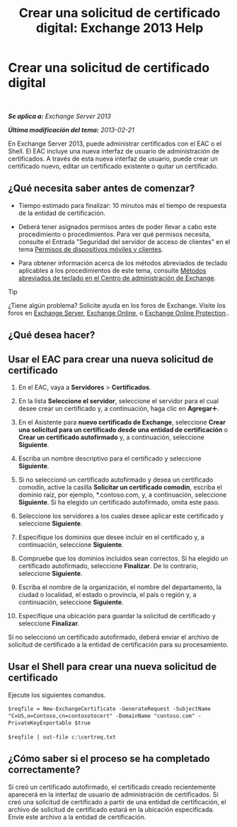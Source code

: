 ﻿---
title: 'Crear una solicitud de certificado digital: Exchange 2013 Help'
TOCTitle: Crear una solicitud de certificado digital
ms:assetid: efb00de7-070b-46bf-a2fc-00d07ae085c1
ms:mtpsurl: https://technet.microsoft.com/es-es/library/Bb125165(v=EXCHG.150)
ms:contentKeyID: 52062075
ms.date: 05/22/2018
mtps_version: v=EXCHG.150
ms.translationtype: MT
---

# Crear una solicitud de certificado digital

 

_**Se aplica a:** Exchange Server 2013_

_**Última modificación del tema:** 2013-02-21_

En Exchange Server 2013, puede administrar certificados con el EAC o el Shell. El EAC incluye una nueva interfaz de usuario de administración de certificados. A través de esta nueva interfaz de usuario, puede crear un certificado nuevo, editar un certificado existente o quitar un certificado.

## ¿Qué necesita saber antes de comenzar?

  - Tiempo estimado para finalizar: 10 minutos más el tiempo de respuesta de la entidad de certificación.

  - Deberá tener asignados permisos antes de poder llevar a cabo este procedimiento o procedimientos. Para ver qué permisos necesita, consulte el Entrada "Seguridad del servidor de acceso de clientes" en el tema [Permisos de dispositivos móviles y clientes](clients-and-mobile-devices-permissions-exchange-2013-help.md).

  - Para obtener información acerca de los métodos abreviados de teclado aplicables a los procedimientos de este tema, consulte [Métodos abreviados de teclado en el Centro de administración de Exchange](keyboard-shortcuts-in-the-exchange-admin-center-exchange-online-protection-help.md).


> [!TIP]
> ¿Tiene algún problema? Solicite ayuda en los foros de Exchange. Visite los foros en <A href="https://go.microsoft.com/fwlink/p/?linkid=60612">Exchange Server</A>, <A href="https://go.microsoft.com/fwlink/p/?linkid=267542">Exchange Online</A>, o <A href="https://go.microsoft.com/fwlink/p/?linkid=285351">Exchange Online Protection</A>..



## ¿Qué desea hacer?

## Usar el EAC para crear una nueva solicitud de certificado

1.  En el EAC, vaya a **Servidores** \> **Certificados**.

2.  En la lista **Seleccione el servidor**, seleccione el servidor para el cual desee crear un certificado y, a continuación, haga clic en **Agregar**![Agregar icono](images/JJ218640.c1e75329-d6d7-4073-a27d-498590bbb558(EXCHG.150).gif "Agregar icono").

3.  En el Asistente para **nuevo certificado de Exchange**, seleccione **Crear una solicitud para un certificado desde una entidad de certificación** o **Crear un certificado autofirmado** y, a continuación, seleccione **Siguiente**.

4.  Escriba un nombre descriptivo para el certificado y seleccione **Siguiente**.

5.  Si no seleccionó un certificado autofirmado y desea un certificado comodín, active la casilla **Solicitar un certificado comodín**, escriba el dominio raíz, por ejemplo, \*.contoso.com, y, a continuación, seleccione **Siguiente**. Si ha elegido un certificado autofirmado, omita este paso.

6.  Seleccione los servidores a los cuales desee aplicar este certificado y seleccione **Siguiente**.

7.  Especifique los dominios que desee incluir en el certificado y, a continuación, seleccione **Siguiente**.

8.  Compruebe que los dominios incluidos sean correctos. Si ha elegido un certificado autofirmado, seleccione **Finalizar**. De lo contrario, seleccione **Siguiente**.

9.  Escriba el nombre de la organización, el nombre del departamento, la ciudad o localidad, el estado o provincia, el país o región y, a continuación, seleccione **Siguiente**.

10. Especifique una ubicación para guardar la solicitud de certificado y seleccione **Finalizar**.

Si no seleccionó un certificado autofirmado, deberá enviar el archivo de solicitud de certificado a la entidad de certificación para su procesamiento.

## Usar el Shell para crear una nueva solicitud de certificado

Ejecute los siguientes comandos.

    $reqfile = New-ExchangeCertificate -GenerateRequest -SubjectName "C=US,o=Contoso,cn=contosotocert" -DomainName "contoso.com" -PrivateKeyExportable $true

    $reqfile | out-file c:\certreq.txt

## ¿Cómo saber si el proceso se ha completado correctamente?

Si creó un certificado autofirmado, el certificado creado recientemente aparecerá en la interfaz de usuario de administración de certificados. Si creó una solicitud de certificado a partir de una entidad de certificación, el archivo de solicitud de certificado estará en la ubicación especificada. Envíe este archivo a la entidad de certificación.

